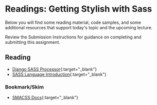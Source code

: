 # Readings: Getting Stylish with Sass

Below you will find some reading material, code samples, and some additional resources that support today's topic and the upcoming lecture.

Review the Submission Instructions for guidance on completing and submitting this assignment.

## Reading

- [Django SASS Processor](https://github.com/jrief/django-sass-processor#introduction){:target="_blank"}
- [SASS Language Introduction](https://sass-lang.com/guide){:target="_blank"}

### Bookmark/Skim

- [SMACSS Docs](https://smacss.com/){:target="_blank"}
